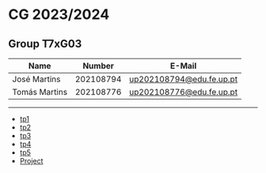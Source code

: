 # CG 2023/2024

## Group T7xG03
| Name             | Number    | E-Mail                   |
| ---------------- | --------- | ------------------------ |
| José Martins     | 202108794 | up202108794@edu.fe.up.pt |
| Tomás Martins    | 202108776 | up202108776@edu.fe.up.pt |

----

  - [tp1](tp1/README.md)
  - [tp2](tp2/README.md)
  - [tp3](tp3/README.md)
  - [tp4](tp4/README.md)
  - [tp5](tp5/README.md)
  - [Project](proj/README.md)

